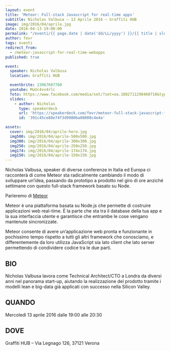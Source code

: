 ```yaml
---
layout: event
title: 'Meteor: Full-stack Javascript for real-time apps'
subtitle: Nicholas Valbusa – 13 Aprile 2016 – Graffiti HUB
image: img/2016/04/aprile.jpg
date: 2016-04-13 19:00:00
permalink: "/eventi/{{ page.date | date('dd/LL/yyyy') }}/{{ title | slug }}/index.html"
author: fevr
tags: eventi
redirect_from:
  - /meteor-javascript-for-real-time-webapps
published: true

event:
  speaker: Nicholas Valbusa
  location: Graffiti HUB

  eventbrite: 23967607760
  youtube: MuUc4vv4rlc
  foto: https://www.facebook.com/media/set/?set=oa.1082711298460710&type=3
  slides:
    - author: Nicholas
      type: speakerdeck
      url: 'https://speakerdeck.com/fevr/meteor-full-stack-javascript-for-real-time-apps-from-idea-to-execution-faster'
      id: '391c45ce88e74f3d9980ba08008c4e4a'

assets:
  cover: img/2016/04/aprile-hero.jpg
  img500: img/2016/04/aprile-500x500.jpg
  img300: img/2016/04/aprile-300x300.jpg
  img250: img/2016/04/aprile-250x250.jpg
  img174: img/2016/04/aprile-174x174.jpg
  img150: img/2016/04/aprile-150x150.jpg
---
```


Nicholas Valbusa, speaker di diverse conferenze in Italia ed Europa ci racconterà di come Meteor sta
radicalmente cambiando il modo di sviluppare un’idea, passando da prototipo a prodotto nel giro di ore
anziché settimane con questo full-stack framework basato su Node.

Parleremo di [Meteor](https://www.meteor.com/)

Meteor è una piattaforma basata su Node.js che permette di costruire applicazioni web real-time.
È la parte che sta tra il database della tua app e la sua interfaccia utente e garantisce che entrambe
le cose vengano mantenute sincronizzate.

Meteor consente di avere un’applicazione web pronta e funzionante in pochissimo tempo rispetto a tutti gli
altri framework che conosciamo, e differentemente da loro utilizza JavaScript sia lato client che lato server
permettendo di condividere codice tra le due parti.

## BIO

Nicholas Valbusa lavora come Technical Architect/CTO a Londra da diversi anni nel panorama start-up,
aiutando la realizzazione del prodotto tramite i modelli lean e big-data già applicati con successo
nella Silicon Valley.

## QUANDO

Mercoledì 13 aprile 2016 dalle 19:00 alle 20:30

## DOVE

Graffiti HUB – Via Legnago 126, 37121 Verona

